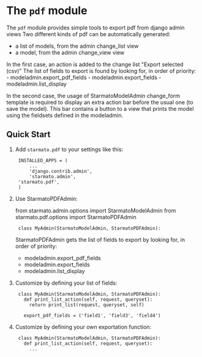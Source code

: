 # The `pdf` module

The `pdf` module provides simple tools to export pdf from django admin views
Two different kinds of pdf can be automatically generated:
- a list of models, from the admin change_list view
- a model, from the admin change_view view

In the first case, an action is added to the change list
  "Export selected <objects> (csv)"
The list of fields to export is found by looking for, in order of priority:
	- modeladmin.export_pdf_fields
	- modeladmin.export_fields
	- modeladmin.list_display

In the second case, the usage of StarmatoModelAdmin change_form template is required
to display an extra action bar before the usual one (to save the model).
This bar contains a button to a view that prints the model using the fieldsets defined
in the modeladmin.

## Quick Start

1. Add `starmato.pdf` to your settings like this:

        INSTALLED_APPS = (
            ...
            'django.contrib.admin',
            'starmato.admin',
	    'starmato.pdf',
        )

2. Use StarmatoPDFAdmin:

	from starmato.admin.options import StarmatoModelAdmin
	from starmato.pdf.options import StarmatoPDFAdmin

        class MyAdmin(StarmatoModelAdmin, StarmatoPDFAdmin):

   StarmatoPDFAdmin gets the list of fields to export by looking for, in order of priority:
	- modeladmin.export_pdf_fields
	- modeladmin.export_fields
	- modeladmin.list_display


3. Customize by defining your list of fields:

        class MyAdmin(StarmatoModelAdmin, StarmatoPDFAdmin):
	      def print_list_action(self, request, queryset):
			return print_list(request, queryset, self)
	
	      export_pdf_fields = ('field1', 'field3', 'field4')

3. Customize by defining your own exportation function:

        class MyAdmin(StarmatoModelAdmin, StarmatoPDFAdmin):
	      def print_list_action(self, request, queryset):
			...
